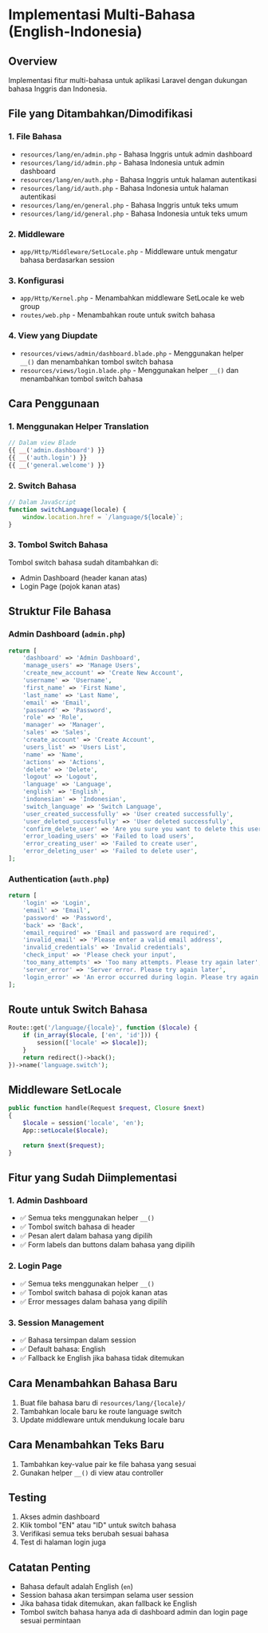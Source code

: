 # Implementasi Multi-Bahasa (English-Indonesia)

## Overview
Implementasi fitur multi-bahasa untuk aplikasi Laravel dengan dukungan bahasa Inggris dan Indonesia.

## File yang Ditambahkan/Dimodifikasi

### 1. File Bahasa
- `resources/lang/en/admin.php` - Bahasa Inggris untuk admin dashboard
- `resources/lang/id/admin.php` - Bahasa Indonesia untuk admin dashboard
- `resources/lang/en/auth.php` - Bahasa Inggris untuk halaman autentikasi
- `resources/lang/id/auth.php` - Bahasa Indonesia untuk halaman autentikasi
- `resources/lang/en/general.php` - Bahasa Inggris untuk teks umum
- `resources/lang/id/general.php` - Bahasa Indonesia untuk teks umum

### 2. Middleware
- `app/Http/Middleware/SetLocale.php` - Middleware untuk mengatur bahasa berdasarkan session

### 3. Konfigurasi
- `app/Http/Kernel.php` - Menambahkan middleware SetLocale ke web group
- `routes/web.php` - Menambahkan route untuk switch bahasa

### 4. View yang Diupdate
- `resources/views/admin/dashboard.blade.php` - Menggunakan helper `__()` dan menambahkan tombol switch bahasa
- `resources/views/login.blade.php` - Menggunakan helper `__()` dan menambahkan tombol switch bahasa

## Cara Penggunaan

### 1. Menggunakan Helper Translation
```php
// Dalam view Blade
{{ __('admin.dashboard') }}
{{ __('auth.login') }}
{{ __('general.welcome') }}
```

### 2. Switch Bahasa
```javascript
// Dalam JavaScript
function switchLanguage(locale) {
    window.location.href = `/language/${locale}`;
}
```

### 3. Tombol Switch Bahasa
Tombol switch bahasa sudah ditambahkan di:
- Admin Dashboard (header kanan atas)
- Login Page (pojok kanan atas)

## Struktur File Bahasa

### Admin Dashboard (`admin.php`)
```php
return [
    'dashboard' => 'Admin Dashboard',
    'manage_users' => 'Manage Users',
    'create_new_account' => 'Create New Account',
    'username' => 'Username',
    'first_name' => 'First Name',
    'last_name' => 'Last Name',
    'email' => 'Email',
    'password' => 'Password',
    'role' => 'Role',
    'manager' => 'Manager',
    'sales' => 'Sales',
    'create_account' => 'Create Account',
    'users_list' => 'Users List',
    'name' => 'Name',
    'actions' => 'Actions',
    'delete' => 'Delete',
    'logout' => 'Logout',
    'language' => 'Language',
    'english' => 'English',
    'indonesian' => 'Indonesian',
    'switch_language' => 'Switch Language',
    'user_created_successfully' => 'User created successfully',
    'user_deleted_successfully' => 'User deleted successfully',
    'confirm_delete_user' => 'Are you sure you want to delete this user?',
    'error_loading_users' => 'Failed to load users',
    'error_creating_user' => 'Failed to create user',
    'error_deleting_user' => 'Failed to delete user',
];
```

### Authentication (`auth.php`)
```php
return [
    'login' => 'Login',
    'email' => 'Email',
    'password' => 'Password',
    'back' => 'Back',
    'email_required' => 'Email and password are required',
    'invalid_email' => 'Please enter a valid email address',
    'invalid_credentials' => 'Invalid credentials',
    'check_input' => 'Please check your input',
    'too_many_attempts' => 'Too many attempts. Please try again later',
    'server_error' => 'Server error. Please try again later',
    'login_error' => 'An error occurred during login. Please try again.',
];
```

## Route untuk Switch Bahasa
```php
Route::get('/language/{locale}', function ($locale) {
    if (in_array($locale, ['en', 'id'])) {
        session(['locale' => $locale]);
    }
    return redirect()->back();
})->name('language.switch');
```

## Middleware SetLocale
```php
public function handle(Request $request, Closure $next)
{
    $locale = session('locale', 'en');
    App::setLocale($locale);
    
    return $next($request);
}
```

## Fitur yang Sudah Diimplementasi

### 1. Admin Dashboard
- ✅ Semua teks menggunakan helper `__()`
- ✅ Tombol switch bahasa di header
- ✅ Pesan alert dalam bahasa yang dipilih
- ✅ Form labels dan buttons dalam bahasa yang dipilih

### 2. Login Page
- ✅ Semua teks menggunakan helper `__()`
- ✅ Tombol switch bahasa di pojok kanan atas
- ✅ Error messages dalam bahasa yang dipilih

### 3. Session Management
- ✅ Bahasa tersimpan dalam session
- ✅ Default bahasa: English
- ✅ Fallback ke English jika bahasa tidak ditemukan

## Cara Menambahkan Bahasa Baru

1. Buat file bahasa baru di `resources/lang/{locale}/`
2. Tambahkan locale baru ke route language switch
3. Update middleware untuk mendukung locale baru

## Cara Menambahkan Teks Baru

1. Tambahkan key-value pair ke file bahasa yang sesuai
2. Gunakan helper `__()` di view atau controller

## Testing

1. Akses admin dashboard
2. Klik tombol "EN" atau "ID" untuk switch bahasa
3. Verifikasi semua teks berubah sesuai bahasa
4. Test di halaman login juga

## Catatan Penting

- Bahasa default adalah English (`en`)
- Session bahasa akan tersimpan selama user session
- Jika bahasa tidak ditemukan, akan fallback ke English
- Tombol switch bahasa hanya ada di dashboard admin dan login page sesuai permintaan 